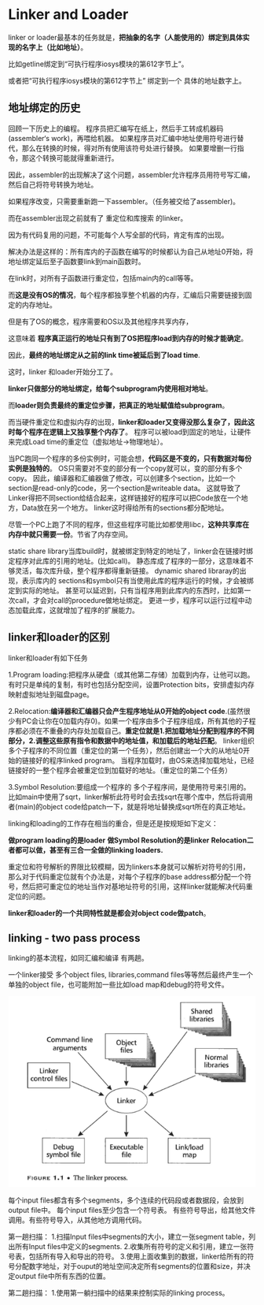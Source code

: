 # Linker and Loader

linker or loader最基本的任务就是，**把抽象的名字（人能使用的）绑定到具体实现的名字上（比如地址）**。

比如getline绑定到“可执行程序iosys模块的第612字节上”。

或者把“可执行程序iosys模块的第612字节上” 绑定到一个 具体的地址数字上。

## 地址绑定的历史

回顾一下历史上的编程。
程序员把汇编写在纸上，然后手工转成机器码(assembler‘s work)，再喂给机器。
如果程序员对汇编中地址使用符号进行替代，那么在转换的时候，得对所有使用该符号处进行替换。
如果要增删一行指令，那这个转换可能就得重新进行。

因此，assembler的出现解决了这个问题，assembler允许程序员用符号写汇编，然后自己将符号转换为地址。

如果程序改变，只需要重新跑一下assembler。（任务被交给了assembler)。

而在assembler出现之前就有了 重定位和库搜索 的linker。

因为有代码复用的问题，不可能每个人写全部的代码，肯定有库的出现。

解决办法是这样的：所有库内的子函数在编写的时候都认为自己从地址0开始，将地址绑定延后至子函数要link到main函数时。

在link时，对所有子函数进行重定位，包括main内的call等等。

而**这是没有OS的情况**，每个程序都独享整个机器的内存，汇编后只需要链接到固定的内存地址。

但是有了OS的概念，程序需要和OS以及其他程序共享内存，

这意味着 **程序真正运行的地址只有到了OS把程序load到内存的时候才能确定**。

因此，**最终的地址绑定从之前的link time被延后到了load time**.

这时，linker 和loader开始分工了。

**linker只做部分的地址绑定，给每个subprogram内使用相对地址**。

而**loader则负责最终的重定位步骤，把真正的地址赋值给subprogram**。

而当硬件重定位和虚拟内存的出现，**linker和loader又变得没那么复杂了，因此这时每个程序在逻辑上又独享整个内存了**。
程序可以被load到固定的地址，让硬件来完成Load time的重定位（虚拟地址->物理地址）。

当PC跑同一个程序的多份实例时，可能会想，**代码区是不变的，只有数据对每份实例是独特的**。
OS只需要对不变的部分有一个copy就可以，变的部分有多个copy。
因此，编译器和汇编器做了修改，可以创建多个section，比如一个section是read-only的code，另一个section是writeable data。
这就导致了 Linker得把不同section给结合起来，这样链接好的程序可以把Code放在一个地方，Data放在另一个地方。
linker这时得给所有的sections都分配地址。

尽管一个PC上跑了不同的程序，但这些程序可能比如都使用libc，**这种共享库在内存中就只需要一份**。节省了内存空间。

static share library当库build时，就被绑定到特定的地址了，linker会在链接时绑定程序对此库的引用的地址。(比如call)。
静态库成了程序的一部分，这意味着不够灵活，每次库升级，整个程序都得重新链接。
dynamic shared libraray的出现，表示库内的 sections和symbol只有当使用此库的程序运行的时候，才会被绑定到实际的地址。
甚至可以延迟到，只有当程序用到此库内的东西时，比如第一次call，才会对call的procedure做地址绑定。
更进一步，程序可以运行过程中动态加载此库，这就增加了程序的扩展能力。

## linker和loader的区别

linker和loader有如下任务

1.Program loading:把程序从硬盘（或其他第二存储）加载到内存，让他可以跑。有时只是单纯的复制，有时也包括分配空间，设置Protection bits，安排虚拟内存映射虚拟地址到磁盘page。

2.Relocation:**编译器和汇编器只会产生程序地址从0开始的object code**.(虽然很少有PC会让你在0加载内存0)。如果一个程序由多个子程序组成，所有其他的子程序都必须在不重叠的内存处加载自己。**重定位就是1.把加载地址分配到程序的不同部分，2.调整这些原有指令和数据中的地址值，和加载后的地址匹配**。
linker组织多个子程序的不同位置（重定位的第一个任务），然后创建出一个大的从地址0开始的链接好的程序linked program。
当程序加载时，由OS来选择加载地址，已经链接好的一整个程序会被重定位到加载好的地址。（重定位的第二个任务）

3.Symbol Resolution:要组成一个程序的 多个子程序间，是使用符号来引用的。比如main中使用了sqrt，linker解析此符号时会去找sqrt在哪个库中，然后将调用者(main)的object code给patch一下，就是将地址替换成sqrt所在的真正地址。

linking和loading的工作存在相当的重合，但是还是按规矩如下定义：

**做program loading的是loader**
**做Symbol Resolution的是linker**
**Relocation二者都可以做，甚至有三合一全做的linking loaders.**

重定位和符号解析的界限比较模糊，因为linkers本身就可以解析对符号的引用，那么对于代码重定位就有个办法是，对每个子程序的base address都分配一个符号，然后把可重定位的地址当作对基地址符号的引用，这样linker就能解决代码重定位的问题。

**linker和loader的一个共同特性就是都会对object code做patch**。

## linking - two pass process

linking的基本流程，如同汇编和编译 有两趟。

一个linker接受 多个object files, libraries,command files等等然后最终产生一个单独的object file，也可能附加一些比如load map和debug的符号文件。

![image-20240127200901026](./assets/image-20240127200901026.png)

每个input files都含有多个segments，多个连续的代码段或者数据段，会放到output file中。
每个input files至少包含一个符号表。
有些符号导出，给其他文件调用。有些符号导入，从其他地方调用代码。

第一趟扫描：
1.扫描Input files中segments的大小，建立一张segment table，列出所有Input files中定义的segments.
2.收集所有符号的定义和引用，建立一张符号表，包括所有导入和导出的符号。
3.使用上面收集到的数据，linker给所有的符号分配数字地址，对于ouput的地址空间决定所有segments的位置和size，并决定output file中所有东西的位置。

第二趟扫描：
1.使用第一躺扫描中的结果来控制实际的linking process。